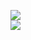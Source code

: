 [![](https://img.shields.io/badge/Made%20With-Github%20Spray-lightgrey.svg?style=for-the-badge&logo=github)](https://github.com/Annihil/github-spray#18925)  
[![](https://i.imgur.com/2DrTn0Z.gif)](https://github.com/Annihil/github-spray)